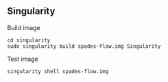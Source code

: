
## Singularity

Build image
```
cd singularity
sudo singularity build spades-flow.img Singularity
```

Test image

```
singularity shell spades-flow.img 
```